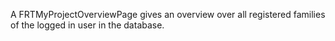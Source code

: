 A FRTMyProjectOverviewPage gives an overview over all registered families of the logged in user in the database.